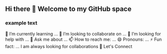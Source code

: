 ## Hi there 👋 Welcome to my GitHub space

### example text

🌱 I’m currently learning ...
👯 I’m looking to collaborate on ...
🤔 I’m looking for help with ...
💬 Ask me about ...
📫 How to reach me: ...
😄 Pronouns: ...
⚡ Fun fact: ...
I am always looking for collaborations
🔗 Let's Connect 
